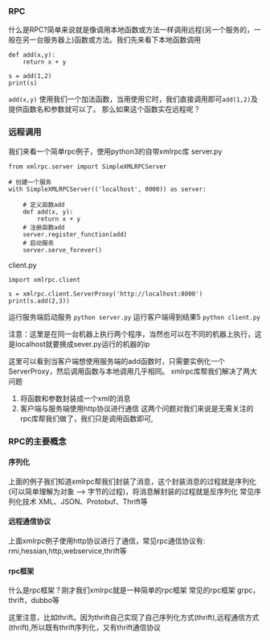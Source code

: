 ### RPC
什么是RPC?简单来说就是像调用本地函数或方法一样调用远程(另一个服务的，一般在另一台服务器上)函数或方法。我们先来看下本地函数调用

```
def add(x,y):
    return x + y

s = add(1,2)
print(s)
```
`add(x,y)` 使用我们一个加法函数，当用使用它时，我们直接调用即可`add(1,2)`及提供函数名和参数就可以了。
那么如果这个函数实在远程呢？

### 远程调用
我们来看一个简单rpc例子，使用python3的自带xmlrpc库
server.py
```
from xmlrpc.server import SimpleXMLRPCServer

# 创建一个服务
with SimpleXMLRPCServer(('localhost', 8000)) as server:

    # 定义函数add
    def add(x, y):
        return x + y
    # 注册函数add
    server.register_function(add)
    # 启动服务
    server.serve_forever()
```

client.py
```
import xmlrpc.client

s = xmlrpc.client.ServerProxy('http://localhost:8000')
print(s.add(2,3))
```

运行服务端启动服务
`python server.py`
运行客户端得到结果5
`python client.py`

注意：这里是在同一台机器上执行两个程序，当然也可以在不同的机器上执行，这是localhost就要换成sever.py运行的机器的ip

这里可以看到当客户端想使用服务端的add函数时，只需要实例化一个ServerProxy，然后调用函数与本地调用几乎相同。
xmlrpc库帮我们解决了两大问题
1. 将函数和参数封装成一个xml的消息
2. 客户端与服务端使用http协议进行通信
这两个问题对我们来说是无需关注的rpc库帮我们做了，我们只是调用函数即可,

### RPC的主要概念
#### 序列化
上面的例子我们知道xmlrpc帮我们封装了消息，这个封装消息的过程就是序列化(可以简单理解为对象 –> 字节的过程)，将消息解封装的过程就是反序列化
常见序列化技术
XML、JSON、Protobuf、Thrift等

####  远程通信协议
上面xmlrpc例子使用http协议进行了通信，常见rpc通信协议有:
rmi,hessian,http,webservice,thrift等

#### rpc框架
什么是rpc框架？刚才我们xmlrpc就是一种简单的rpc框架
常见的rpc框架
grpc，thrift，dubbo等

这里注意，比如thrift。因为thrift自己实现了自己序列化方式(thrift),远程通信方式(thrift),所以既有thrift序列化，又有thrift通信协议





